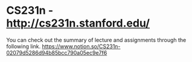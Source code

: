 # CS231n - http://cs231n.stanford.edu/

You can check out the summary of lecture and assignments through the following link.
https://www.notion.so/CS231n-02079d5286d94b85bcc790a05ec9e7f6
